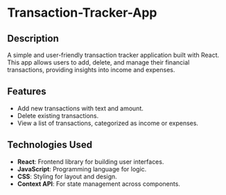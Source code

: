 # Transaction-Tracker-App
## Description
A simple and user-friendly transaction tracker application built with React. This app allows users to add, delete, and manage their financial transactions, providing insights into income and expenses.

## Features
- Add new transactions with text and amount.
- Delete existing transactions.
- View a list of transactions, categorized as income or expenses.

## Technologies Used
- **React**: Frontend library for building user interfaces.
- **JavaScript**: Programming language for logic.
- **CSS**: Styling for layout and design.
- **Context API**: For state management across components.
